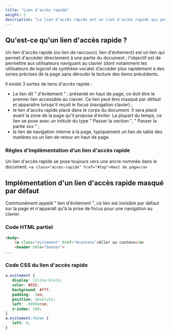 ```yaml
---
title: "Lien d'accès rapide"
weight: 2
description: "Le lien d'accès rapide est un lien d'accès rapide qui permet d’accéder directement à la zone de contenu principal de la page afin d'optimiser la navigation au clavier."
---
```



## Qu'est-ce qu'un lien d'accès rapide ?

Un lien d'accès rapide (ou lien de raccourci, lien d'évitement) est un lien qui permet d'accéder directement à une partie du document ; l'objectif est de permettre aux utilisateurs naviguant au clavier (dont notamment les utilisateurs de logiciel de synthèse vocale) d’accéder plus rapidement à des zones précises de la page sans dérouler la lecture des items précédents. 

Il existe 3 sortes de liens d'accès rapide : 
- Le lien dit " d'évitement " : présenté en haut de page, ce doit être le premier lien accessible au clavier. Ce lien peut être masqué par défaut et apparaitre lorsqu'il reçoit le focus (navigation clavier) ; 
- le lien d'accès rapide placé dans le corps du document. Il sera placé avant la zone de la page qu'il propose d'éviter. La plupart du temps, ce lien se pose avec un intitulé du type " Passer la section ", " Passer la partie xxx " ; 
- le lien de navigation interne à la page, typiquement un lien de table des matières ou un lien de retour en haut de page.

### Règles d’implémentation d’un lien d'accès rapide

Un lien d'accès rapide se pose toujours vers une ancre nommée dans le document.
` <a class="acces-rapide" href="#top">Haut de page</a> `


## Implémentation d'un lien d'accès rapide masqué par défaut

Communément appelé " lien d'évitement ", ce lien est invisible par défaut sur la page et n'apparaît qu'à la prise de focus pour une navigation au clavier.

### Code HTML partiel

```html
<body>
    <a class="evitement" href="#contenu">Aller au contenu</a> 
    <header role="banner">
...
```

### Code CSS du lien d'accès rapide

```css
a.evitement {
   display: inline-block;
   color: #555;
   background: #fff;
   padding: .5em;
   position: absolute;
   left: -99999rem;
   z-index: 100;
}
a.evitement:focus {
   left: 0;
}
```